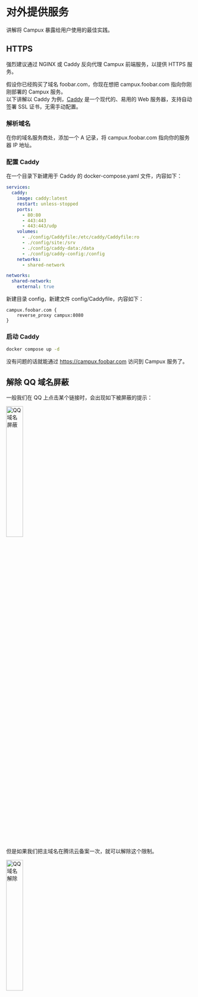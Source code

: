 # 对外提供服务

讲解将 Campux 暴露给用户使用的最佳实践。

## HTTPS

强烈建议通过 NGINX 或 Caddy 反向代理 Campux 前端服务，以提供 HTTPS 服务。  

假设你已经购买了域名 foobar.com，你现在想把 campux.foobar.com 指向你刚刚部署的 Campux 服务。  
以下讲解以 Caddy 为例，[Caddy](https://github.com/caddyserver/caddy) 是一个现代的、易用的 Web 服务器，支持自动签署 SSL 证书，无需手动配置。

### 解析域名

在你的域名服务商处，添加一个 A 记录，将 campux.foobar.com 指向你的服务器 IP 地址。

### 配置 Caddy

在一个目录下新建用于 Caddy 的 docker-compose.yaml 文件，内容如下：

```yaml
services:
  caddy:
    image: caddy:latest
    restart: unless-stopped
    ports:
      - 80:80
      - 443:443
      - 443:443/udp
    volumes:
      - ./config/Caddyfile:/etc/caddy/Caddyfile:ro
      - ./config/site:/srv
      - ./config/caddy-data:/data
      - ./config/caddy-config:/config
    networks:
      - shared-network

networks:
  shared-network:
    external: true
```

新建目录 config，新建文件 config/Caddyfile，内容如下：

```
campux.foobar.com {
    reverse_proxy campux:8080
}
```

### 启动 Caddy

```bash
docker compose up -d
```

没有问题的话就能通过 https://campux.foobar.com 访问到 Campux 服务了。

## 解除 QQ 域名屏蔽

一般我们在 QQ 上点击某个链接时，会出现如下被屏蔽的提示：

<img src="assets/deploy_expose_01.jpg" alt="QQ 域名屏蔽" width="30%">

但是如果我们把主域名在腾讯云备案一次，就可以解除这个限制。

<img src="assets/deploy_expose_02.jpg" alt="QQ 域名解除" width="30%">